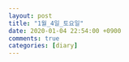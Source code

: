 ```yaml
---
layout: post
title: "1월_4일_토요일"
date: 2020-01-04 22:54:00 +0900
comments: true 
categories: [diary] 
---
```

